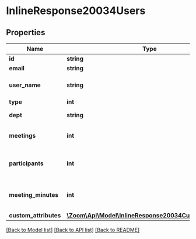 # InlineResponse20034Users

## Properties
Name | Type | Description | Notes
------------ | ------------- | ------------- | -------------
**id** | **string** | User ID. | [optional] 
**email** | **string** | User email. | [optional] 
**user_name** | **string** | User display name. | [optional] 
**type** | **int** | User type. | [optional] 
**dept** | **string** | User department. | [optional] 
**meetings** | **int** | Number of meetings for user. | [optional] 
**participants** | **int** | Number of participants in meetings for user. | [optional] 
**meeting_minutes** | **int** | Number of meeting minutes for user. | [optional] 
**custom_attributes** | [**\Zoom\Api\Model\InlineResponse20034CustomAttributes**](InlineResponse20034CustomAttributes.md) |  | [optional] 

[[Back to Model list]](../README.md#documentation-for-models) [[Back to API list]](../README.md#documentation-for-api-endpoints) [[Back to README]](../README.md)


